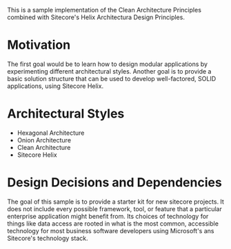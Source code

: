This is a sample implementation of the Clean Architecture Principles combined with Sitecore's Helix Architectura Design Principles.

# Motivation
The first goal would be to learn how to design modular applications by experimenting different architectural styles. 
Another goal is to provide a basic solution structure that can be used to develop well-factored, SOLID applications, using Sitecore Helix.

# Architectural Styles
- Hexagonal Architecture
- Onion Architecture
- Clean Architecture
- Sitecore Helix

 # Design Decisions and Dependencies
The goal of this sample is to provide a starter kit for new sitecore projects. It does not include every possible framework, tool, or feature that a particular enterprise application might benefit from. Its choices of technology for things like data access are rooted in what is the most common, accessible technology for most business software developers using Microsoft's ans Sitecore's technology stack.
